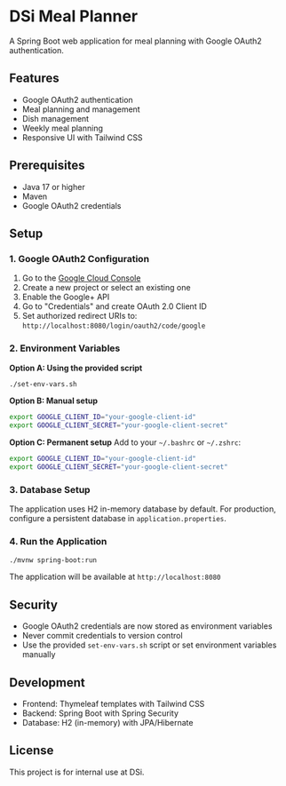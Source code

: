 # DSi Meal Planner

A Spring Boot web application for meal planning with Google OAuth2 authentication.

## Features

- Google OAuth2 authentication
- Meal planning and management
- Dish management
- Weekly meal planning
- Responsive UI with Tailwind CSS

## Prerequisites

- Java 17 or higher
- Maven
- Google OAuth2 credentials

## Setup

### 1. Google OAuth2 Configuration

1. Go to the [Google Cloud Console](https://console.cloud.google.com/)
2. Create a new project or select an existing one
3. Enable the Google+ API
4. Go to "Credentials" and create OAuth 2.0 Client ID
5. Set authorized redirect URIs to: `http://localhost:8080/login/oauth2/code/google`

### 2. Environment Variables

**Option A: Using the provided script**
```bash
./set-env-vars.sh
```

**Option B: Manual setup**
```bash
export GOOGLE_CLIENT_ID="your-google-client-id"
export GOOGLE_CLIENT_SECRET="your-google-client-secret"
```

**Option C: Permanent setup**
Add to your `~/.bashrc` or `~/.zshrc`:
```bash
export GOOGLE_CLIENT_ID="your-google-client-id"
export GOOGLE_CLIENT_SECRET="your-google-client-secret"
```

### 3. Database Setup

The application uses H2 in-memory database by default. For production, configure a persistent database in `application.properties`.

### 4. Run the Application

```bash
./mvnw spring-boot:run
```

The application will be available at `http://localhost:8080`

## Security

- Google OAuth2 credentials are now stored as environment variables
- Never commit credentials to version control
- Use the provided `set-env-vars.sh` script or set environment variables manually

## Development

- Frontend: Thymeleaf templates with Tailwind CSS
- Backend: Spring Boot with Spring Security
- Database: H2 (in-memory) with JPA/Hibernate

## License

This project is for internal use at DSi. 